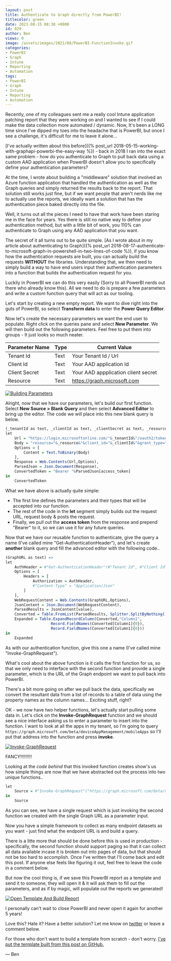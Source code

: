 ```yaml
---
layout: post
title: Authenticate to Graph directly from PowerBI!
titlecolor: green
date: 2021-08-15 08:38 +0000
id: 029
author: Ben
views: 0
image: /assets/images/2021/08/PowerBI-FunctionInvoke.gif
categories:
- PowerBI
- Graph
- Intune
- Reporting
- Automation
tags:
- PowerBI
- Graph
- Intune
- Reporting
- Automation
---
```



Recently, one of my colleagues sent me a really cool Intune application patching report that they were working on and I wanted to see if I could make the data collection more automated / dynamic. Now, It's been a LONG time since I've dipped my toes into the headache that is PowerBI, but once I see a challenge, it's difficult for me to leave it alone...

[I've actually written about this before]({% post_url 2018-05-15-working-with-graphapi-powerbi-the-easy-way %}) - back in 2018 I ran into the exact same problem - how do you authenticate to Graph to pull back data using a custom AAD application when PowerBI doesn't allow you to specifically define your authentication parameters?

At the time, I wrote about building a "middleware" solution that involved an Azure function application that handled the authentication as well as the Graph queries and simply returned the results back to the report. That solution still works just fine, but if we want people that aren't nerds like me to actually use the reports, we ideally want a solution that has the authentication piece baked directly into the file.

Well, it turns out all the pieces I need to have that work have been staring me in the face for years. Yes there is still no native way to define your authentication method, but with a little bit of work, you 110% can authenticate to Graph using any AAD application that you want.

The secret of it all turns out to be quite simple. [As I wrote about in my article about authenticating to Graph]({% post_url 2018-08-17-authenticate-to-microsoft-graph-in-powershell-in-two-lines-of-code %}), if you know how the authentication requests are built, you can actually build the requests **WITHOUT** the libraries. Understanding that, we then need to simply build a way to have end users input their authentication parameters into a function that builds the authentication request for you.

Luckily in PowerBI we can do this very easily (Sorry to all PowerBI nerds out there who already know this). All we need to do is prepare a few parameters and write a custom function query that will act as our tooling.

Let's start by creating a new empty report. We want to dive right into the guts of PowerBI, so select **Transform data** to enter the **Power Query Editor**.

Now let's create the necessary parameters we want the end user to populate. Right click on the queries pane and select **New Parameter**. We will then build out the following parameters. Feel free to put them into groups - It just looks so much neater.

| Parameter Name | Type | Current Value |
| --- | --- | --- |
| Tenant Id | Text | Your Tenant Id / Url |
| Client Id | Text | Your AAD application Id |
| Client Secret | Text | Your AAD appplication client secret |
| Resource | Text | https://graph.microsoft.com |

[![Building Parameters](/assets/images/2021/08/PowerBI-Parameters.gif)](/assets/images/2021/08/PowerBI-Parameters.gif "Building Parameters")

Alright, now that we have our parameters, let's build our first function. Select **New Source > Blank Query** and then select **Advanced Editor** to bring up the editor. The code we will place into this new blank query is below.

```R
(_tenantId as text, _clientId as text, _clientSecret as text, _resource as text, _grantType as text, _scope as text) as text =>
let
    Url = "https://login.microsoftonline.com/"&_tenantId&"/oauth2/token",
    Body = "resource="&_resource&"&client_id="&_clientId&"&grant_type="&_grantType&"&scope="&_scope&"&client_secret="&_clientSecret,
    Options = [
        Content = Text.ToBinary(Body)
    ],
    Response = Web.Contents(Url,Options),
    ParsedJson = Json.Document(Response),
    ConvertedToken = "Bearer "&ParsedJson[access_token]
in
    ConvertedToken
```

What we have above is actually quite simple:
- The first line defines the parameters and their types that will be accepted into our function.
- The rest of the code in the **let** segment simply builds out the request URL, request body & posts the request.
- Finally, we pull out the **access token** from the response and prepend "Bearer" to it, so we can use it for any future queries.

Now that we have our reusable function to authenticate, give the query a name (I've called mine "Get-AuthenticationHeader"), and let's create **another** blank query and fill the advanced editor with the following code..

```R
(GraphURL as text) =>
let
    AuthHeader = #"Get-AuthenticationHeader"(#"Tenant Id", #"Client Id", #"Client Secret", Resource, "client_credentials", "openid"),
    Options = [
        Headers = [
            Authorization = AuthHeader,
            #"Content-Type" = "Application/Json"
        ]
    ],
    WebRequestContent = Web.Contents(GraphURL,Options),
    JsonContent = Json.Document(WebRequestContent),
    ParsedResults = JsonContent[value],
    Converted = Table.FromList(ParsedResults, Splitter.SplitByNothing(), null, null, ExtraValues.Error),
    Expanded = Table.ExpandRecordColumn(Converted,"Column1",
                    Record.FieldNames(Converted[Column1]{0}),
                    Record.FieldNames(Converted[Column1]{0}))
in
    Expanded
```

As with our authentication function, give this one a name (I've called mine "Invoke-GraphRequest").

What's cool about the above function is it calls the first function for us, so that we only need to interface with the second function and provide a single parameter, which is the URL of the Graph endpoint we want to pull back into PowerBI.

There's a bit more going on after we pull back the data, specifically we convert the resultant data from a list of records to a table of data using the property names as the column names... Exciting stuff, right?

OK - we now have two helper functions, let's actually start pulling some data in. Let's click on the **Invoke-GraphRequest** function and we should see a nice interface asking us to enter a parameter to insert into the function. I want to look at all the apps in my tenant, so I'm going to query `https://graph.microsoft.com/beta/deviceAppManagement/mobileApps` so I'll put that address into the function and press **invoke**.

[![Invoke-GraphRequest](/assets/images/2021/08/PowerBI-FunctionInvoke.gif)](/assets/images/2021/08/PowerBI-FunctionInvoke.gif "Invoke-GraphRequest")

FANCY!!!!!!!!!

Looking at the *code behind* that this invoked function creates show's us how simple things are now that we have abstracted out the process into two unique functions..

```R
let
    Source = #"Invoke-GraphRequest"("https://graph.microsoft.com/beta/deviceAppManagement/mobileApps")
in
    Source
```

As you can see, we have a single request which is just invoking the second function we created with the single Graph URL as a parameter input.

Now you have a simple framework to collect as many endpoint datasets as you want - just find what the endpoint URL is and build a query.

There is a litte more that should be done before this is used in production - specifically, the second function should support paging so that it can collect all data available incase it is broken out into pages of data, but that should not be too hard to accomplish. Once I've written that I'll come back and edit this post. If anyone else feels like figuring it out, feel free to leave the code in a comment below.

But now the cool thing is, if we save this PowerBI report as a template and send it to someone, they will open it & it will ask them to fill out the parameters, and as if by magic, will populate out the reports we generated!

[![Open Template And Build Report](/assets/images/2021/08/PowerBI-Template.gif)](/assets/images/2021/08/PowerBI-Template.gif "Open Template And Build Report")

I personally can't wait to close PowerBI and never open it again for another 5 years!

Love this? Hate it? Have a better solution? Let me know on [twitter](https://twitter.com/powers_hell) or leave a comment below.

For those who don't want to build a template from scratch - don't worry. [I've put the template built from this post on GitHub.](https://github.com/tabs-not-spaces/CodeDump/tree/master/PowerBI-GraphAuthentication)

— Ben



